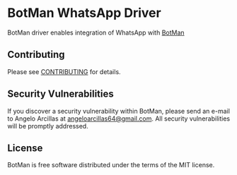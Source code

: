 # BotMan WhatsApp Driver

BotMan driver enables integration of WhatsApp with [BotMan](https://github.com/botman/botman)


## Contributing

Please see [CONTRIBUTING](CONTRIBUTING.md) for details.


## Security Vulnerabilities

If you discover a security vulnerability within BotMan, please send an e-mail to Angelo Arcillas at angeloarcillas64@gmail.com. All security vulnerabilities will be promptly addressed.


## License

BotMan is free software distributed under the terms of the MIT license.
 
